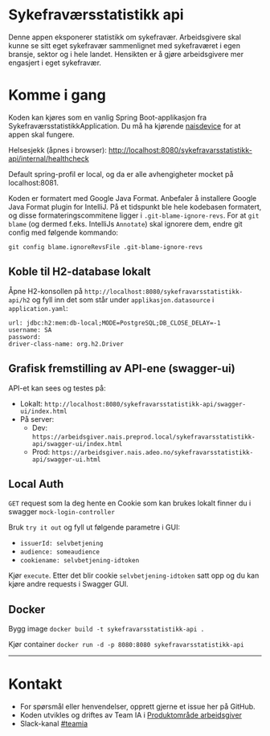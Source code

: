 Sykefraværsstatistikk api
================

Denne appen eksponerer statistikk om sykefravær.
Arbeidsgivere skal kunne se sitt eget sykefravær sammenlignet med sykefraværet i egen bransje,
sektor og i hele landet.
Hensikten er å gjøre arbeidsgivere mer engasjert i eget sykefravær.

# Komme i gang

Koden kan kjøres som en vanlig Spring Boot-applikasjon fra SykefraværsstatistikkApplication. Du må
ha kjørende [naisdevice](https://doc.nais.io/device/) for at appen skal fungere.

Helsesjekk (åpnes i
browser): [http://localhost:8080/sykefravarsstatistikk-api/internal/healthcheck](http://localhost:8080/sykefravarsstatistikk-api/internal/healthcheck)

Default spring-profil er local, og da er alle avhengigheter mocket på localhost:8081.

Koden er formatert med Google Java Format. Anbefaler å installere Google Java Format plugin for
IntelliJ. På et tidspunkt ble hele kodebasen formatert, og disse formateringscommitene ligger
i `.git-blame-ignore-revs`. For at `git blame` (og dermed f.eks. IntelliJs `Annotate`) skal ignorere
dem, endre git config med følgende kommando:

```
git config blame.ignoreRevsFile .git-blame-ignore-revs
```

## Koble til H2-database lokalt

Åpne H2-konsollen på `http://localhost:8080/sykefravarsstatistikk-api/h2` og fyll inn det som står
under `applikasjon.datasource` i `application.yaml`:

```
url: jdbc:h2:mem:db-local;MODE=PostgreSQL;DB_CLOSE_DELAY=-1
username: SA
password:
driver-class-name: org.h2.Driver
```

## Grafisk fremstilling av API-ene (swagger-ui)

API-et kan sees og testes på:

* Lokalt: `http://localhost:8080/sykefravarsstatistikk-api/swagger-ui/index.html`
* På server:
    - Dev: `https://arbeidsgiver.nais.preprod.local/sykefravarsstatistikk-api/swagger-ui/index.html`
    - Prod: `https://arbeidsgiver.nais.adeo.no/sykefravarsstatistikk-api/swagger-ui.html`

## Local Auth

`GET` request som la deg hente en Cookie som kan brukes lokalt finner du i
swagger `mock-login-controller`

Bruk `try it out` og fyll ut følgende parametre i GUI:

* `issuerId: selvbetjening`
* `audience: someaudience`
* `cookiename: selvbetjening-idtoken`

Kjør `execute`. Etter det blir cookie `selvbetjening-idtoken` satt opp og du kan kjøre andre
requests i Swagger GUI.

## Docker

Bygg image
`docker build -t sykefravarsstatistikk-api .`

Kjør container
`docker run -d -p 8080:8080 sykefravarsstatistikk-api`

---

# Kontakt

* For spørsmål eller henvendelser, opprett gjerne et issue her på GitHub.
* Koden utvikles og driftes av Team IA i [Produktområde arbeidsgiver](https://navno.sharepoint.com/sites/intranett-prosjekter-og-utvikling/SitePages/Produktomr%C3%A5de-arbeidsgiver.aspx)
* Slack-kanal [#teamia](https://nav-it.slack.com/archives/CMN0M3CDP)